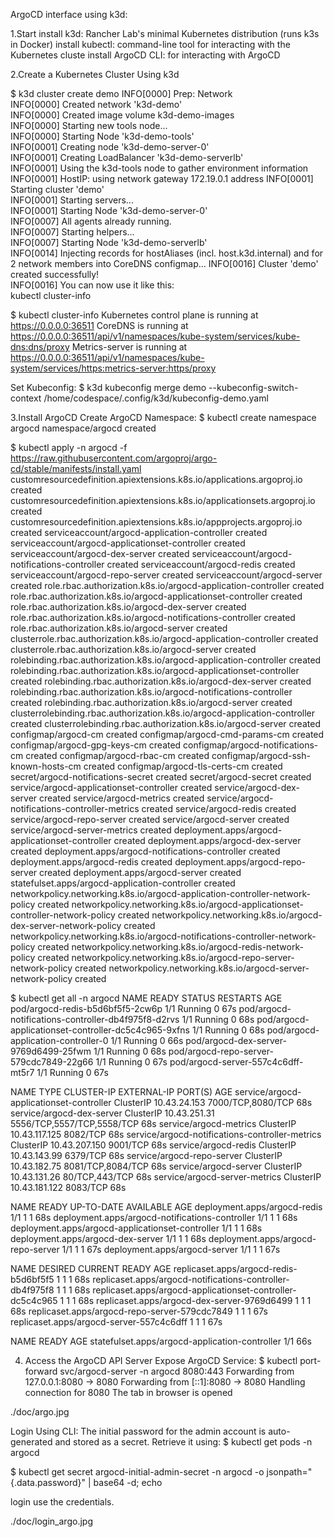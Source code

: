 ArgoCD interface using k3d:

1.Start
install k3d: Rancher Lab's minimal Kubernetes distribution (runs k3s in Docker)
install kubectl: command-line tool for interacting with the Kubernetes cluste
install ArgoCD CLI: for interacting with ArgoCD

2.Create a Kubernetes Cluster Using k3d

$ k3d cluster create demo
INFO[0000] Prep: Network                                
INFO[0000] Created network 'k3d-demo'                   
INFO[0000] Created image volume k3d-demo-images         
INFO[0000] Starting new tools node...                   
INFO[0000] Starting Node 'k3d-demo-tools'               
INFO[0001] Creating node 'k3d-demo-server-0'            
INFO[0001] Creating LoadBalancer 'k3d-demo-serverlb'    
INFO[0001] Using the k3d-tools node to gather environment information 
INFO[0001] HostIP: using network gateway 172.19.0.1 address 
INFO[0001] Starting cluster 'demo'                      
INFO[0001] Starting servers...                          
INFO[0001] Starting Node 'k3d-demo-server-0'            
INFO[0007] All agents already running.                  
INFO[0007] Starting helpers...                          
INFO[0007] Starting Node 'k3d-demo-serverlb'            
INFO[0014] Injecting records for hostAliases (incl. host.k3d.internal) and for 2 network members into CoreDNS configmap... 
INFO[0016] Cluster 'demo' created successfully!         
INFO[0016] You can now use it like this:                
kubectl cluster-info

$ kubectl cluster-info 
Kubernetes control plane is running at https://0.0.0.0:36511
CoreDNS is running at https://0.0.0.0:36511/api/v1/namespaces/kube-system/services/kube-dns:dns/proxy
Metrics-server is running at https://0.0.0.0:36511/api/v1/namespaces/kube-system/services/https:metrics-server:https/proxy

Set Kubeconfig:
$ k3d kubeconfig merge demo --kubeconfig-switch-context
/home/codespace/.config/k3d/kubeconfig-demo.yaml

3.Install ArgoCD
Create ArgoCD Namespace:
$ kubectl create namespace argocd
namespace/argocd created

$ kubectl apply -n argocd -f https://raw.githubusercontent.com/argoproj/argo-cd/stable/manifests/install.yaml
customresourcedefinition.apiextensions.k8s.io/applications.argoproj.io created
customresourcedefinition.apiextensions.k8s.io/applicationsets.argoproj.io created
customresourcedefinition.apiextensions.k8s.io/appprojects.argoproj.io created
serviceaccount/argocd-application-controller created
serviceaccount/argocd-applicationset-controller created
serviceaccount/argocd-dex-server created
serviceaccount/argocd-notifications-controller created
serviceaccount/argocd-redis created
serviceaccount/argocd-repo-server created
serviceaccount/argocd-server created
role.rbac.authorization.k8s.io/argocd-application-controller created
role.rbac.authorization.k8s.io/argocd-applicationset-controller created
role.rbac.authorization.k8s.io/argocd-dex-server created
role.rbac.authorization.k8s.io/argocd-notifications-controller created
role.rbac.authorization.k8s.io/argocd-server created
clusterrole.rbac.authorization.k8s.io/argocd-application-controller created
clusterrole.rbac.authorization.k8s.io/argocd-server created
rolebinding.rbac.authorization.k8s.io/argocd-application-controller created
rolebinding.rbac.authorization.k8s.io/argocd-applicationset-controller created
rolebinding.rbac.authorization.k8s.io/argocd-dex-server created
rolebinding.rbac.authorization.k8s.io/argocd-notifications-controller created
rolebinding.rbac.authorization.k8s.io/argocd-server created
clusterrolebinding.rbac.authorization.k8s.io/argocd-application-controller created
clusterrolebinding.rbac.authorization.k8s.io/argocd-server created
configmap/argocd-cm created
configmap/argocd-cmd-params-cm created
configmap/argocd-gpg-keys-cm created
configmap/argocd-notifications-cm created
configmap/argocd-rbac-cm created
configmap/argocd-ssh-known-hosts-cm created
configmap/argocd-tls-certs-cm created
secret/argocd-notifications-secret created
secret/argocd-secret created
service/argocd-applicationset-controller created
service/argocd-dex-server created
service/argocd-metrics created
service/argocd-notifications-controller-metrics created
service/argocd-redis created
service/argocd-repo-server created
service/argocd-server created
service/argocd-server-metrics created
deployment.apps/argocd-applicationset-controller created
deployment.apps/argocd-dex-server created
deployment.apps/argocd-notifications-controller created
deployment.apps/argocd-redis created
deployment.apps/argocd-repo-server created
deployment.apps/argocd-server created
statefulset.apps/argocd-application-controller created
networkpolicy.networking.k8s.io/argocd-application-controller-network-policy created
networkpolicy.networking.k8s.io/argocd-applicationset-controller-network-policy created
networkpolicy.networking.k8s.io/argocd-dex-server-network-policy created
networkpolicy.networking.k8s.io/argocd-notifications-controller-network-policy created
networkpolicy.networking.k8s.io/argocd-redis-network-policy created
networkpolicy.networking.k8s.io/argocd-repo-server-network-policy created
networkpolicy.networking.k8s.io/argocd-server-network-policy created

$ kubectl get all -n argocd
NAME                                                   READY   STATUS    RESTARTS   AGE
pod/argocd-redis-b5d6bf5f5-2cw6p                       1/1     Running   0          67s
pod/argocd-notifications-controller-db4f975f8-d2rvs    1/1     Running   0          68s
pod/argocd-applicationset-controller-dc5c4c965-9xfns   1/1     Running   0          68s
pod/argocd-application-controller-0                    1/1     Running   0          66s
pod/argocd-dex-server-9769d6499-25fwm                  1/1     Running   0          68s
pod/argocd-repo-server-579cdc7849-22g66                1/1     Running   0          67s
pod/argocd-server-557c4c6dff-mt5r7                     1/1     Running   0          67s

NAME                                              TYPE        CLUSTER-IP      EXTERNAL-IP   PORT(S)                      AGE
service/argocd-applicationset-controller          ClusterIP   10.43.24.153    <none>        7000/TCP,8080/TCP            68s
service/argocd-dex-server                         ClusterIP   10.43.251.31    <none>        5556/TCP,5557/TCP,5558/TCP   68s
service/argocd-metrics                            ClusterIP   10.43.117.125   <none>        8082/TCP                     68s
service/argocd-notifications-controller-metrics   ClusterIP   10.43.207.150   <none>        9001/TCP                     68s
service/argocd-redis                              ClusterIP   10.43.143.99    <none>        6379/TCP                     68s
service/argocd-repo-server                        ClusterIP   10.43.182.75    <none>        8081/TCP,8084/TCP            68s
service/argocd-server                             ClusterIP   10.43.131.26    <none>        80/TCP,443/TCP               68s
service/argocd-server-metrics                     ClusterIP   10.43.181.122   <none>        8083/TCP                     68s

NAME                                               READY   UP-TO-DATE   AVAILABLE   AGE
deployment.apps/argocd-redis                       1/1     1            1           68s
deployment.apps/argocd-notifications-controller    1/1     1            1           68s
deployment.apps/argocd-applicationset-controller   1/1     1            1           68s
deployment.apps/argocd-dex-server                  1/1     1            1           68s
deployment.apps/argocd-repo-server                 1/1     1            1           67s
deployment.apps/argocd-server                      1/1     1            1           67s

NAME                                                         DESIRED   CURRENT   READY   AGE
replicaset.apps/argocd-redis-b5d6bf5f5                       1         1         1       68s
replicaset.apps/argocd-notifications-controller-db4f975f8    1         1         1       68s
replicaset.apps/argocd-applicationset-controller-dc5c4c965   1         1         1       68s
replicaset.apps/argocd-dex-server-9769d6499                  1         1         1       68s
replicaset.apps/argocd-repo-server-579cdc7849                1         1         1       67s
replicaset.apps/argocd-server-557c4c6dff                     1         1         1       67s

NAME                                             READY   AGE
statefulset.apps/argocd-application-controller   1/1     66s

4. Access the ArgoCD API Server
Expose ArgoCD Service:
$ kubectl port-forward svc/argocd-server -n argocd 8080:443
Forwarding from 127.0.0.1:8080 -> 8080
Forwarding from [::1]:8080 -> 8080
Handling connection for 8080
The tab in browser is opened

./doc/argo.jpg

Login Using CLI:
The initial password for the admin account is auto-generated and stored as a secret. Retrieve it using:
$ kubectl get pods -n argocd
 
$ kubectl get secret argocd-initial-admin-secret -n argocd -o jsonpath="{.data.password}" | base64 -d; echo

login use the credentials.

./doc/login_argo.jpg


